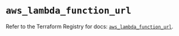 # `aws_lambda_function_url`

Refer to the Terraform Registry for docs: [`aws_lambda_function_url`](https://registry.terraform.io/providers/hashicorp/aws/6.7.0/docs/resources/lambda_function_url).
